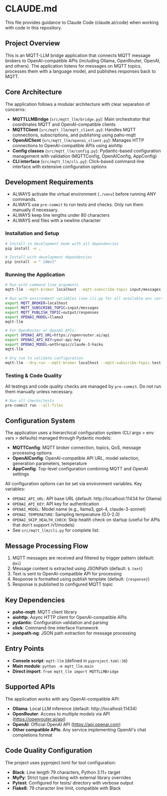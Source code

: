 # CLAUDE.md

This file provides guidance to Claude Code (claude.ai/code) when working with code in this repository.

## Project Overview

This is an MQTT-LLM bridge application that connects MQTT message brokers to OpenAI-compatible APIs (including Ollama, OpenRouter, OpenAI, and others). The application listens for messages on MQTT topics, processes them with a language model, and publishes responses back to MQTT.

## Core Architecture

The application follows a modular architecture with clear separation of concerns:

- **MQTTLLMBridge** (`src/mqtt_llm/bridge.py`): Main orchestrator that coordinates MQTT and OpenAI-compatible clients
- **MQTTClient** (`src/mqtt_llm/mqtt_client.py`): Handles MQTT connections, subscriptions, and publishing using paho-mqtt
- **OpenAIClient** (`src/mqtt_llm/openai_client.py`): Manages HTTP connections to OpenAI-compatible APIs using aiohttp
- **Config classes** (`src/mqtt_llm/config.py`): Pydantic-based configuration management with validation (MQTTConfig, OpenAIConfig, AppConfig)
- **CLI interface** (`src/mqtt_llm/cli.py`): Click-based command-line interface with extensive configuration options

## Development Requirements

* ALWAYS activate the virtual environment (`./venv`) before running ANY commands.
* ALWAYS use `pre-commit` to run tests and checks. Only run them manually if necessary.
* ALWAYS keep line lengths under 80 characters
* ALWAYS end files with a newline character

### Installation and Setup
```bash
# Install in development mode with all dependencies
pip install -e .

# Install with development dependencies
pip install -e ".[dev]"
```

### Running the Application
```bash
# Run with command line arguments
mqtt-llm --mqtt-broker localhost --mqtt-subscribe-topic input/messages --mqtt-publish-topic output/responses --openai-model llama3

# Run with environment variables (see cli.py for all available env vars)
export MQTT_BROKER=localhost
export MQTT_SUBSCRIBE_TOPIC=input/messages
export MQTT_PUBLISH_TOPIC=output/responses
export OPENAI_MODEL=llama3
mqtt-llm

# For OpenRouter or OpenAI APIs:
export OPENAI_API_URL=https://openrouter.ai/api
export OPENAI_API_KEY=your-api-key
export OPENAI_MODEL=anthropic/claude-3-haiku
mqtt-llm

# Dry run to validate configuration
mqtt-llm --dry-run --mqtt-broker localhost --mqtt-subscribe-topic test --mqtt-publish-topic test --openai-model llama3
```

### Testing & Code Quality

All testings and code quality checks are managed by `pre-commit`. Do not run them manually unless necessary.

```bash
# Run all checks/tests
pre-commit run --all-files
```

## Configuration System

The application uses a hierarchical configuration system (CLI args > env vars > defaults) managed through Pydantic models:

- **MQTTConfig**: MQTT broker connection, topics, QoS, message processing options
- **OpenAIConfig**: OpenAI-compatible API URL, model selection, generation parameters, temperature
- **AppConfig**: Top-level configuration combining MQTT and OpenAI settings

All configuration options can be set via environment variables. Key variables:
- `OPENAI_API_URL`: API base URL (default: http://localhost:11434 for Ollama)
- `OPENAI_API_KEY`: API key for authentication
- `OPENAI_MODEL`: Model name (e.g., llama3, gpt-4, claude-3-sonnet)
- `OPENAI_TEMPERATURE`: Sampling temperature (0.0-2.0)
- `OPENAI_SKIP_HEALTH_CHECK`: Skip health check on startup (useful for APIs that don't support /v1/models)
- See `src/mqtt_llm/cli.py` for complete list.

## Message Processing Flow

1. MQTT messages are received and filtered by trigger pattern (default: `@ai`)
2. Message content is extracted using JSONPath (default: `$.text`)
3. Text is sent to OpenAI-compatible API for processing
4. Response is formatted using publish template (default: `{response}`)
5. Response is published to configured MQTT topic

## Key Dependencies

- **paho-mqtt**: MQTT client library
- **aiohttp**: Async HTTP client for OpenAI-compatible APIs
- **pydantic**: Configuration validation and parsing
- **click**: Command-line interface framework
- **jsonpath-ng**: JSON path extraction for message processing

## Entry Points

- **Console script**: `mqtt-llm` (defined in `pyproject.toml:38`)
- **Main module**: `python -m mqtt_llm.main`
- **Direct import**: `from mqtt_llm import MQTTLLMBridge`

## Supported APIs

The application works with any OpenAI-compatible API:
- **Ollama**: Local LLM inference (default: http://localhost:11434)
- **OpenRouter**: Access to multiple models via API (https://openrouter.ai/api)
- **OpenAI**: Official OpenAI API (https://api.openai.com)
- **Other compatible APIs**: Any service implementing OpenAI's chat completions format

## Code Quality Configuration

The project uses pyproject.toml for tool configuration:

- **Black**: Line length 79 characters, Python 3.11+ target
- **MyPy**: Strict type checking with external library overrides
- **Pytest**: Configured for tests/ directory with verbose output
- **Flake8**: 79 character line limit, compatible with Black
